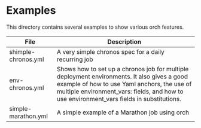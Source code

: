 
# Examples

This directory contains several examples to show various orch features.

| File                  | Description
|-----------------------|------------------------------------------------------------------------|
| shimple-chronos.yml   | A very simple chronos spec for a daily recurring job
| env-chronos.yml       | Shows how to set up a chronos job for multiple deployment environments.  It also gives a good example of how to use Yaml anchors, the use of multiple environment_vars: fields, and how to use environment_vars fields in substitutions.
| simple-marathon.yml   | A simple example of a Marathon job using orch
